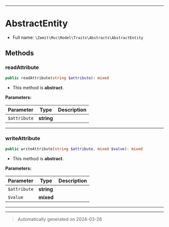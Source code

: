 ***

# AbstractEntity





* Full name: `\Zemit\Mvc\Model\Traits\Abstracts\AbstractEntity`




## Methods


### readAttribute



```php
public readAttribute(string $attribute): mixed
```




* This method is **abstract**.



**Parameters:**

| Parameter | Type | Description |
|-----------|------|-------------|
| `$attribute` | **string** |  |





***

### writeAttribute



```php
public writeAttribute(string $attribute, mixed $value): mixed
```




* This method is **abstract**.



**Parameters:**

| Parameter | Type | Description |
|-----------|------|-------------|
| `$attribute` | **string** |  |
| `$value` | **mixed** |  |





***

***
> Automatically generated on 2024-03-28

